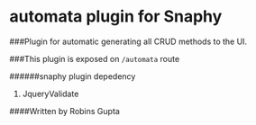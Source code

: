 # automata plugin for Snaphy


###Plugin for automatic generating all CRUD methods to the UI.

###This plugin is exposed on  `/automata` route

######snaphy plugin depedency
1. JqueryValidate


####Written by Robins Gupta
